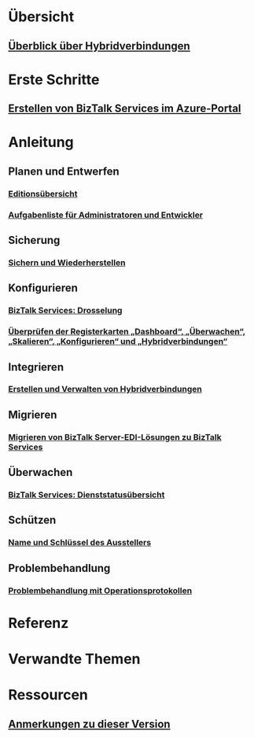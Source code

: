 # Übersicht
## [Überblick über Hybridverbindungen](integration-hybrid-connection-overview.md)

# Erste Schritte
## [Erstellen von BizTalk Services im Azure-Portal](biztalk-provision-services.md)
# Anleitung

## Planen und Entwerfen
### [Editionsübersicht](biztalk-editions-feature-chart.md)
### [Aufgabenliste für Administratoren und Entwickler](biztalk-services-administration-and-development-task-list.md)

## Sicherung
### [Sichern und Wiederherstellen](biztalk-backup-restore.md)

## Konfigurieren
### [BizTalk Services: Drosselung](biztalk-throttling-thresholds.md)
### [Überprüfen der Registerkarten „Dashboard“, „Überwachen“, „Skalieren“, „Konfigurieren“ und „Hybridverbindungen“](biztalk-dashboard-monitor-scale-tabs.md)

## Integrieren
### [Erstellen und Verwalten von Hybridverbindungen](integration-hybrid-connection-create-manage.md)

## Migrieren
### [Migrieren von BizTalk Server-EDI-Lösungen zu BizTalk Services](biztalk-migrating-to-edi-guide.md)

## Überwachen
### [BizTalk Services: Dienststatusübersicht](biztalk-service-state-chart.md)

## Schützen
### [Name und Schlüssel des Ausstellers](biztalk-issuer-name-issuer-key.md)

## Problembehandlung
### [Problembehandlung mit Operationsprotokollen](biztalk-troubleshoot-using-ops-logs.md)

# Referenz

# Verwandte Themen

# Ressourcen
## [Anmerkungen zu dieser Version](biztalk-release-notes.md)


<!--HONumber=Nov16_HO2-->


